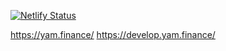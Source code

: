 [![Netlify Status](https://api.netlify.com/api/v1/badges/aeee282a-58a9-4cf7-8965-a9cafc836168/deploy-status)](https://app.netlify.com/sites/naughty-villani-786b2d/deploys)

https://yam.finance/
https://develop.yam.finance/
